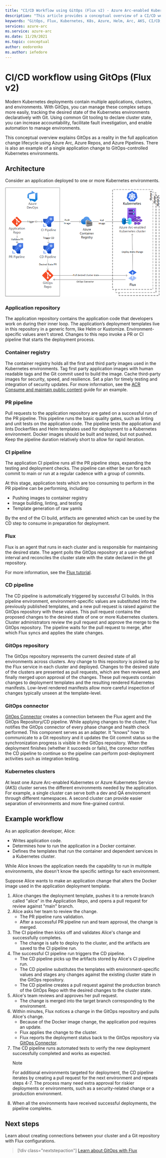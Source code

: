 ```yaml
---
title: "CI/CD Workflow using GitOps (Flux v2) - Azure Arc-enabled Kubernetes"
description: "This article provides a conceptual overview of a CI/CD workflow using GitOps"
keywords: "GitOps, Flux, Kubernetes, K8s, Azure, Helm, Arc, AKS, CI/CD, Azure DevOps"
services: azure-arc
ms.service: azure-arc
ms.date: 11/29/2021
ms.topic: conceptual
author: eedorenko
ms.author: iefedore
---
```

# CI/CD workflow using GitOps (Flux v2)

Modern Kubernetes deployments contain multiple applications, clusters, and environments. With GitOps, you can manage these complex setups more easily, tracking the desired state of the Kubernetes environments declaratively with Git. Using common Git tooling to declare cluster state, you can increase accountability, facilitate fault investigation, and enable automation to manage environments.

This conceptual overview explains GitOps as a reality in the full application change lifecycle using Azure Arc, Azure Repos, and Azure Pipelines. There is also an example of a single application change to GitOps-controlled Kubernetes environments.

## Architecture

Consider an application deployed to one or more Kubernetes environments.

![GitOps CI/CD architecture](./media/gitops/gitops-flux2-ci-cd-arch.png)

### Application repository

The application repository contains the application code that developers work on during their inner loop. The application’s deployment templates live in this repository in a generic form, like Helm or Kustomize. Environment-specific values aren't stored. Changes to this repo invoke a PR or CI pipeline that starts the deployment process.

### Container registry

The container registry holds all the first and third party images used in the Kubernetes environments. Tag first party application images with human readable tags and the Git commit used to build the image. Cache third-party images for security, speed, and resilience. Set a plan for timely testing and integration of security updates. For more information, see the [ACR Consume and maintain public content](../../container-registry/tasks-consume-public-content.md) guide for an example.

### PR pipeline

Pull requests to the application repository are gated on a successful run of the PR pipeline. This pipeline runs the basic quality gates, such as linting and unit tests on the application code. The pipeline tests the application and lints Dockerfiles and Helm templates used for deployment to a Kubernetes environment. Docker images should be built and tested, but not pushed. Keep the pipeline duration relatively short to allow for rapid iteration.

### CI pipeline

The application CI pipeline runs all the PR pipeline steps, expanding the testing and deployment checks. The pipeline can either be run for each commit to main or run at a regular cadence with a group of commits.

At this stage, application tests which are too consuming to perform in the PR pipeline can be performing, including:

* Pushing images to container registry
* Image building, linting, and testing
* Template generation of raw yamls

By the end of the CI build, artifacts are generated which can be used by the CD step to consume in preparation for deployment.

### Flux

Flux is an agent that runs in each cluster and is responsible for maintaining the desired state. The agent polls the GitOps repository at a user-defined interval and reconciles the cluster state with the state declared in the git repository.

For more information, see the [Flux tutorial](./tutorial-use-gitops-flux2.md).

### CD pipeline

The CD pipeline is automatically triggered by successful CI builds. In this pipeline environment, environment-specific values are substituted into the previously published templates, and a new pull request is raised against the GitOps repository with these values. This pull request contains the proposed changes to the desired state of one or more Kubernetes clusters. Cluster administrators review the pull request and approve the merge to the GitOps repository. The pipeline waits for the pull request to merge, after which Flux syncs and applies the state changes.

### GitOps repository

The GitOps repository represents the current desired state of all environments across clusters. Any change to this repository is picked up by the Flux service in each cluster and deployed. Changes to the desired state of the clusters are presented as pull requests, which are then reviewed, and finally merged upon approval of the changes. These pull requests contain changes to deployment templates and the resulting rendered Kubernetes manifests. Low-level rendered manifests allow more careful inspection of changes typically unseen at the template-level.

### GitOps connector

[GitOps Connector](https://github.com/microsoft/gitops-connector) creates a connection between the Flux agent and the GitOps Repository/CD pipeline. While applying changes to the cluster, Flux notifies the GitOps connector of every phase change and health check performed. This component serves as an adapter. It "knows" how to communicate to a Git repository and it updates the Git commit status so the synchronization progress is visible in the GitOps repository. When the deployment finishes (whether it succeeds or fails), the connector notifies the CD pipeline to continue so the pipeline can perform post-deployment activities such as integration testing.

### Kubernetes clusters

At least one Azure Arc-enabled Kubernetes or Azure Kubernetes Service (AKS) cluster serves the different environments needed by the application. For example, a single cluster can serve both a dev and QA environment through different namespaces. A second cluster can provide easier separation of environments and more fine-grained control.

## Example workflow

As an application developer, Alice:

* Writes application code.
* Determines how to run the application in a Docker container.
* Defines the templates that run the container and dependent services in a Kubernetes cluster.

While Alice knows the application needs the capability to run in multiple environments, she doesn't know the specific settings for each environment.

Suppose Alice wants to make an application change that alters the Docker image used in the application deployment template.

1. Alice changes the deployment template, pushes it to a remote branch called "alice" in the Application Repo, and opens a pull request for review against "main" branch.
2. Alice asks her team to review the change.
    * The PR pipeline runs validation.
    * After a successful PR pipeline run and team approval, the change is merged.
3. The CI pipeline then kicks off and validates Alice's change and successfully completes.
    * The change is safe to deploy to the cluster, and the artifacts are saved to the CI pipeline run.
4. The successful CI pipeline run triggers the CD pipeline.
    * The CD pipeline picks up the artifacts stored by Alice's CI pipeline run.
    * The CD pipeline substitutes the templates with environment-specific values and stages any changes against the existing cluster state in the GitOps repository.
    * The CD pipeline creates a pull request against the production branch of the GitOps Repo with the desired changes to the cluster state.
5. Alice's team reviews and approves her pull request.
    * The change is merged into the target branch corresponding to the environment.
6. Within minutes, Flux notices a change in the GitOps repository and pulls Alice's change.
    * Because of the Docker image change, the application pod requires an update.
    * Flux applies the change to the cluster.
    * Flux reports the deployment status back to the GitOps repository via [GitOps Connector](https://github.com/microsoft/gitops-connector). 
7. The CD pipeline runs automated tests to verify the new deployment successfully completed and works as expected.
   > [!NOTE]
   > For additional environments targeted for deployment, the CD pipeline iterates by creating a pull request for the next environment and repeats steps 4-7. The process many need extra approval for riskier deployments or environments, such as a security-related change or a production environment.
8. When all the environments have received successful deployments, the pipeline completes.

## Next steps

Learn about creating connections between your cluster and a Git repository with Flux configurations.

> [!div class="nextstepaction"]
> [Learn about GitOps with Flux](./conceptual-gitops-flux2.md)
